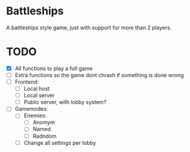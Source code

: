 # Battleships
A battleships style game, just with support for more than 2 players.

# TODO
- [X] All functions to play a full game
- [ ] Extra functions so the game dont chrash if something is done wrong
- [ ] Frontend:
  - [ ] Local host
  - [ ] Local server
  - [ ] Public server, with lobby system?
- [ ] Gamemodes:
  - [ ] Enemies:
    - [ ] Anomym
    - [ ] Named
    - [ ] Radndom
  - [ ] Change all settings per lobby
